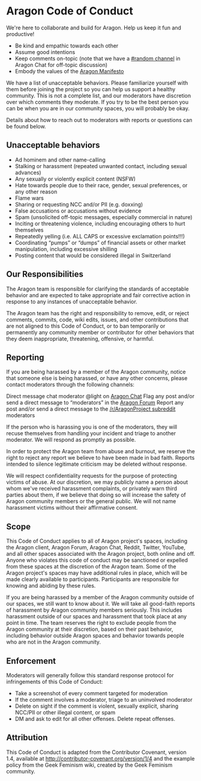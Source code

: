 # Aragon Code of Conduct

We're here to collaborate and build for Aragon. Help us keep it fun and productive!

- Be kind and empathic towards each other
- Assume good intentions
- Keep comments on-topic (note that we have a [#random channel](https://aragon.chat/channel/random) in Aragon Chat for off-topic discussion)
- Embody the values of the [Aragon Manifesto](https://blog.aragon.org/the-aragon-manifesto-4a21212eac03/)

We have a list of unacceptable behaviors. Please familiarize yourself with them before joining the project so you can help us support a healthy community. This is not a complete list, and our moderators have discretion over which comments they moderate. If you try to be the best person you can be when you are in our community spaces, you will probably be okay.

Details about how to reach out to moderators with reports or questions can be found below.

## Unacceptable behaviors
- Ad hominem and other name-calling
- Stalking or harassment (repeated unwanted contact, including sexual advances)
- Any sexually or violently explicit content (NSFW)
- Hate towards people due to their race, gender, sexual preferences, or any other reason
- Flame wars
- Sharing or requesting NCC and/or PII (e.g. doxxing)
- False accusations or accusations without evidence
- Spam (unsolicited off-topic messages, especially commercial in nature)
- Inciting or threatening violence, including encouraging others to hurt themselves
- Repeatedly yelling (i.e. ALL CAPS or excessive exclamation points!!!)
- Coordinating “pumps” or “dumps” of financial assets or other market manipulation, including excessive shilling
- Posting content that would be considered illegal in Switzerland

## Our Responsibilities
The Aragon team is responsible for clarifying the standards of acceptable behavior and are expected to take appropriate and fair corrective action in response to any instances of unacceptable behavior.

The Aragon team has the right and responsibility to remove, edit, or reject comments, commits, code, wiki edits, issues, and other contributions that are not aligned to this Code of Conduct, or to ban temporarily or permanently any community member or contributor for other behaviors that they deem inappropriate, threatening, offensive, or harmful.

## Reporting
If you are being harassed by a member of the Aragon community, notice that someone else is being harassed, or have any other concerns, please contact moderators through the following channels: 

Direct message chat moderator @light on [Aragon Chat](https://aragon.chat/)
Flag any post and/or send a direct message to “moderators” in the [Aragon Forum](https://forum.aragon.org/)
Report any post and/or send a direct message to the [/r/AragonProject subreddit](https://reddit.com/message/compose?to=/r/aragonproject) moderators

If the person who is harassing you is one of the moderators, they will recuse themselves from handling your incident and triage to another moderator. We will respond as promptly as possible.

In order to protect the Aragon team from abuse and burnout, we reserve the right to reject any report we believe to have been made in bad faith. Reports intended to silence legitimate criticism may be deleted without response.

We will respect confidentiality requests for the purpose of protecting victims of abuse. At our discretion, we may publicly name a person about whom we've received harassment complaints, or privately warn third parties about them, if we believe that doing so will increase the safety of Aragon community members or the general public. We will not name harassment victims without their affirmative consent.

## Scope
This Code of Conduct applies to all of Aragon project's spaces, including the Aragon client, Aragon Forum, Aragon Chat, Reddit, Twitter, YouTube, and all other spaces associated with the Aragon project, both online and off. Anyone who violates this code of conduct may be sanctioned or expelled from these spaces at the discretion of the Aragon team. Some of the Aragon project's spaces may have additional rules in place, which will be made clearly available to participants. Participants are responsible for knowing and abiding by these rules.

If you are being harassed by a member of the Aragon community outside of our spaces, we still want to know about it. We will take all good-faith reports of harassment by Aragon community members seriously. This includes harassment outside of our spaces and harassment that took place at any point in time. The team reserves the right to exclude people from the Aragon community at their discretion, based on their past behavior, including behavior outside Aragon spaces and behavior towards people who are not in the Aragon community.

## Enforcement
Moderators will generally follow this standard response protocol for infringements of this Code of Conduct:
- Take a screenshot of every comment targeted for moderation
- If the comment involves a moderator, triage to an uninvolved moderator 
- Delete on sight if the comment is violent, sexually explicit, sharing NCC/PII or other illegal content, or spam
- DM and ask to edit for all other offenses. Delete repeat offenses.

## Attribution

This Code of Conduct is adapted from the Contributor Covenant, version 1.4, available at <http://contributor-covenant.org/version/1/4> and the example policy from the Geek Feminism wiki, created by the Geek Feminism community.
